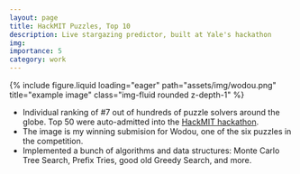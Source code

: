 ```yaml
---
layout: page
title: HackMIT Puzzles, Top 10
description: Live stargazing predictor, built at Yale's hackathon
img:
importance: 5
category: work
---
```


<div class="row">
    <div class="col-sm mt-3 mt-md-0">
        {% include figure.liquid loading="eager" path="assets/img/wodou.png" title="example image" class="img-fluid rounded z-depth-1" %}
    </div>
</div>

- Individual ranking of #7 out of hundreds of puzzle solvers around the globe. Top 50 were auto-admitted into the [HackMIT hackathon](https://hackmit.org/).
- The image is my winning submision for Wodou, one of the six puzzles in the competition.
- Implemented a bunch of algorithms and data structures: Monte Carlo Tree Search, Prefix Tries, good old Greedy Search, and more.
